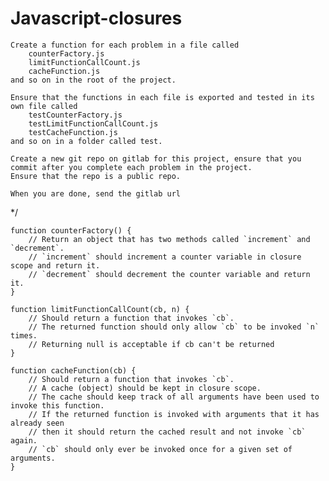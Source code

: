 # Javascript-closures

    Create a function for each problem in a file called
        counterFactory.js
        limitFunctionCallCount.js
        cacheFunction.js
    and so on in the root of the project.
    
    Ensure that the functions in each file is exported and tested in its own file called
        testCounterFactory.js
        testLimitFunctionCallCount.js
        testCacheFunction.js
    and so on in a folder called test.

    Create a new git repo on gitlab for this project, ensure that you commit after you complete each problem in the project. 
    Ensure that the repo is a public repo.

    When you are done, send the gitlab url
*/

```
function counterFactory() {
    // Return an object that has two methods called `increment` and `decrement`.
    // `increment` should increment a counter variable in closure scope and return it.
    // `decrement` should decrement the counter variable and return it.
}

function limitFunctionCallCount(cb, n) {
    // Should return a function that invokes `cb`.
    // The returned function should only allow `cb` to be invoked `n` times.
    // Returning null is acceptable if cb can't be returned
}

function cacheFunction(cb) {
    // Should return a function that invokes `cb`.
    // A cache (object) should be kept in closure scope.
    // The cache should keep track of all arguments have been used to invoke this function.
    // If the returned function is invoked with arguments that it has already seen
    // then it should return the cached result and not invoke `cb` again.
    // `cb` should only ever be invoked once for a given set of arguments.
}
```
